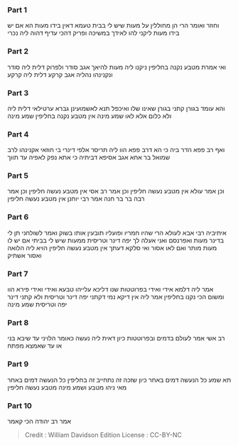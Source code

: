 
### Part 1
וחוזר ואומר הרי הן מחוללין על מעות שיש לי בבית טעמא דאין בידו מעות הא אם יש בידו מעות ליקני להו לאידך במשיכה ופריק דהכי עדיף דהוה ליה נכרי

### Part 2
ואי אמרת מטבע נקנה בחליפין ניקנו ליה מעות להיאך אגב סודר ולפרוק דלית ליה סודר ונקנינהו נהליה אגב קרקע דלית ליה קרקע

### Part 3
והא עומד בגורן קתני בגורן שאינו שלו ואיכפל תנא לאשמועינן גברא ערטילאי דלית ליה ולא כלום אלא לאו שמע מינה אין מטבע נקנה בחליפין שמע מינה

### Part 4
ואף רב פפא הדר ביה כי הא דרב פפא הוו ליה תריסר אלפי דינרי בי חוזאי אקנינהו לרב שמואל בר אחא אגב אסיפא דביתיה כי אתא נפק לאפיה עד תווך

### Part 5
וכן אמר עולא אין מטבע נעשה חליפין וכן אמר רב אסי אין מטבע נעשה חליפין וכן אמר רבה בר בר חנה אמר רבי יוחנן אין מטבע נעשה חליפין

### Part 6
איתיביה רבי אבא לעולא הרי שהיו חמריו ופועליו תובעין אותו בשוק ואמר לשולחני תן לי בדינר מעות ואפרנסם ואני אעלה לך יפה דינר וטריסית ממעות שיש לי בביתי אם יש לו מעות מותר ואם לאו אסור ואי סלקא דעתך אין מטבע נעשה חליפין הויא ליה הלואה ואסור אשתיק

### Part 7
אמר ליה דלמא אידי ואידי בפרוטטות שנו דליכא עלייהו טבעא ואידי ואידי פירא הוו ומשום הכי נקנו בחליפין אמר ליה אין דיקא נמי דקתני יפה דינר וטריסית ולא קתני דינר יפה וטריסית שמע מינה

### Part 8
רב אשי אמר לעולם בדמים ובפרוטטות כיון דאית ליה נעשה כאומר הלויני עד שיבא בני או עד שאמצא מפתח

### Part 9
תא שמע כל הנעשה דמים באחר כיון שזכה זה נתחייב זה בחליפין כל הנעשה דמים באחר מאי ניהו מטבע ושמע מינה מטבע נעשה חליפין

### Part 10
אמר רב יהודה הכי קאמר

>Credit : William Davidson Edition
>License : CC-BY-NC